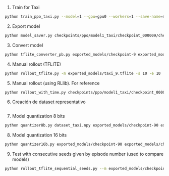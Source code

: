 1. Train for Taxi

```sh
python train_ppo_taxi.py --model=1 --gpu=gpu0 --workers=1 --save-name=model1_taxi --iters=10
```

2. Export model

```sh
python model_saver.py checkpoints/ppo/model1_taxi/checkpoint_000009/checkpoint-9 exported_models/checkpoint-9
```

3. Convert model

```sh
python tflite_converter_pb.py exported_models/checkpoint-9 exported_models/taxi_9.tflite
```

4. Manual rollout (TFLITE)

```sh
python rollout_tflite.py -m exported_models/taxi_9.tflite -s 10 -e 10
```

5. Manual rollout (using RLlib). For reference

```sh
python rollout_with_time.py checkpoints/ppo/model1_taxi/checkpoint_000009/checkpoint-9 --run=PPO --env=Taxi-v3 --time-output=rollout_results/volta1/model1_no_gpus_0_workers.csv --no-render --gpu=none --episodes=1000 --config='{"num_workers":1, "num_gpus_per_worker":0, "num_gpus":0, "explore":false}'
```

6. Creación de dataset representativo
```python dataset_creator.py 168 datasets/dataset_model4
```

7. Model quantization 8 bits

```sh
python quantizer8b.py dataset_taxi.npy exported_models/checkpoint-90 exported_models/checkpoint-90_quant.tflite
```
8. Model quantization 16 bits

```sh
python quantizer16b.py exported_models/checkpoint-90 exported_models/checkpoint-90_quant.tflite
```
9. Test with consecutive seeds given by episode number (used to compare models)

```sh
python rollout_tflite_sequential_seeds.py --m exported_models/checkpoint-90_quant8_noinput.tflite -e 100
```
